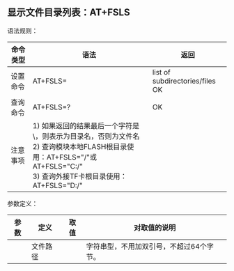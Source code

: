 ## 显示文件目录列表：AT+FSLS

语法规则：

| 命令类型 | 语法                                                         | 返回                                |
| -------- | ------------------------------------------------------------ | ----------------------------------- |
| 设置命令 | AT+FSLS=<filepath>                                           | list of subdirectories/files<br> OK |
| 查询命令 | AT+FSLS=?                                                    | OK                                  |
| 注意事项 | 1) 如果返回的结果最后一个字符是\，则表示为目录名，否则为文件名<br>2) 查询模块本地FLASH根目录使用：AT+FSLS="/"或AT+FSLS="C:/"<br>3) 查询外接TF卡根目录使用：AT+FSLS="D:/" |                                     |

 

参数定义：

| 参数       | 定义     | 取值 | 对取值的说明                             |
| ---------- | -------- | ---- | ---------------------------------------- |
| <filepath> | 文件路径 |      | 字符串型，不用加双引号，不超过64个字节。 |

